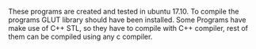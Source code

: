 These programs are created and tested in ubuntu 17.10. To compile the programs GLUT library should have been installed. Some Programs have make use of C++ STL, so they have to compile with C++ compiler, rest of them can be compiled using any c compiler. 
